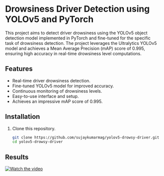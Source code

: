 # Drowsiness Driver Detection using YOLOv5 and PyTorch



This project aims to detect driver drowsiness using the YOLOv5 object detection model implemented in PyTorch and fine-tuned for the specific task of drowsiness detection. The project leverages the Ultralytics YOLOv5 model and achieves a Mean Average Precision (mAP) score of 0.995, ensuring high accuracy in real-time drowsiness level computations.

## Features

- Real-time driver drowsiness detection.
- Fine-tuned YOLOv5 model for improved accuracy.
- Continuous monitoring of drowsiness levels.
- Easy-to-use interface and setup.
- Achieves an impressive mAP score of 0.995.

## Installation

1. Clone this repository.
   
   ```bash
   git clone https://github.com/sujaykumarmag/yolov5-drowsy-driver.git
   cd yolov5-drowsy-driver
   
## Results

[![Watch the video](thumbnail.png)](results.mp4)


